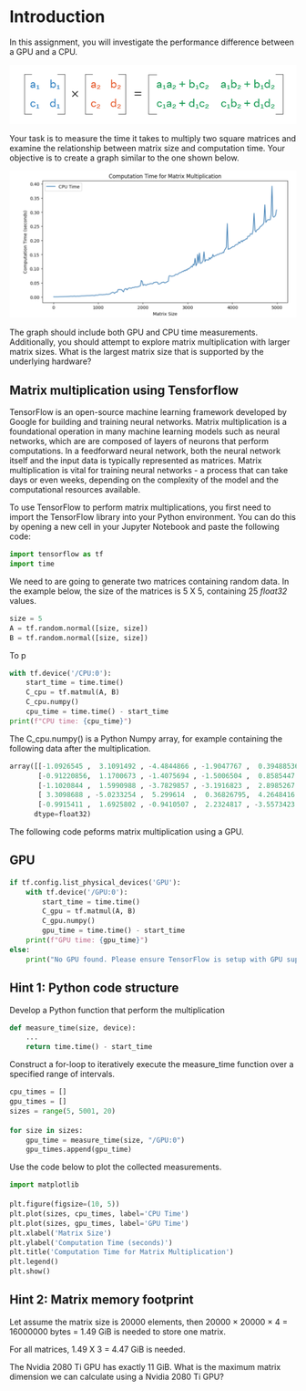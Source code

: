 # Introduction
In this assignment, you will investigate the performance difference between a GPU and a CPU.

![Matmul](img/matmul.png)

Your task is to measure the time it takes to multiply two square matrices and examine the relationship between matrix size and computation time. Your objective is to create a graph similar to the one shown below. 

![CPU Exectime](img/cpu_exectime.png)

The graph should include both GPU and CPU time measurements. Additionally, you should attempt to explore matrix multiplication with larger matrix sizes. What is the largest matrix size that is supported by the underlying hardware? 

## Matrix multiplication using Tensforflow
TensorFlow is an open-source machine learning framework developed by Google for building and training neural networks. Matrix multiplication is a foundational operation in many machine learning models such as neural networks, which are are composed of layers of neurons that perform computations. In a feedforward neural network, both the neural network itself and the input data is typically represented as matrices. Matrix multiplication is vital for training neural networks - a process that can take days or even weeks, depending on the complexity of the model and the computational resources available.

To use TensorFlow to perform matrix multiplications, you first need to import the TensorFlow library into your Python environment. You can do this by opening a new cell in your Jupyter Notebook and paste the following code:

```python
import tensorflow as tf
import time
```

We need to are going to generate two matrices containing random data. In the example below, the size of the matrices is 5 X 5, containing 25 *float32* values.

```python
size = 5
A = tf.random.normal([size, size])
B = tf.random.normal([size, size])
```

To p
```python
with tf.device('/CPU:0'):
    start_time = time.time()
    C_cpu = tf.matmul(A, B)
    C_cpu.numpy()
    cpu_time = time.time() - start_time
print(f"CPU time: {cpu_time}")
```

The C_cpu.numpy() is a Python Numpy array, for example containing the following data after the multiplication.
```python
array([[-1.0926545 ,  3.1091492 , -4.4844866 , -1.9047767 ,  0.39488536],
       [-0.91220856,  1.1700673 , -1.4075694 , -1.5006504 ,  0.8585447 ],
       [-1.1020844 ,  1.5990988 , -3.7829857 , -3.1916823 ,  2.8985267 ],
       [ 3.3098688 , -5.0233254 ,  5.299614  ,  0.36826795,  4.2648416 ],
       [-0.9915411 ,  1.6925802 , -0.9410507 ,  2.2324817 , -3.5573423 ]],
      dtype=float32)
```

The following code peforms matrix multiplication using a GPU.
## GPU 
```python
if tf.config.list_physical_devices('GPU'):
    with tf.device('/GPU:0'):
        start_time = time.time()
        C_gpu = tf.matmul(A, B)
        C_gpu.numpy()
        gpu_time = time.time() - start_time
    print(f"GPU time: {gpu_time}")
else:
    print("No GPU found. Please ensure TensorFlow is setup with GPU support.")
```

## Hint 1: Python code structure 
Develop a Python function that perform the multiplication

```python
def measure_time(size, device):
    ...
    return time.time() - start_time
```

Construct a for-loop to iteratively execute the measure_time function over a specified range of intervals.
```python
cpu_times = []
gpu_times = []
sizes = range(5, 5001, 20) 

for size in sizes:
    gpu_time = measure_time(size, "/GPU:0")
    gpu_times.append(gpu_time)
```

Use the code below to plot the collected measurements.
```python
import matplotlib

plt.figure(figsize=(10, 5))
plt.plot(sizes, cpu_times, label='CPU Time')
plt.plot(sizes, gpu_times, label='GPU Time')
plt.xlabel('Matrix Size')
plt.ylabel('Computation Time (seconds)')
plt.title('Computation Time for Matrix Multiplication')
plt.legend()
plt.show()
```

## Hint 2: Matrix memory footprint
Let assume the matrix size is 20000 elements, then 
20000 × 20000 × 4 = 16000000 bytes = 1.49 GiB
is needed to store one matrix.

For all matrices, 1.49 X 3 = 4.47 GiB is needed.

The Nvidia 2080 Ti GPU has exactly 11 GiB. What is the maximum matrix dimension we can calculate using a Nvidia 2080 Ti GPU?
